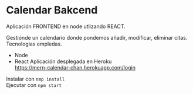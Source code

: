 
# Calendar Bakcend
Aplicación FRONTEND en node utlizando REACT.  

Gestiónde un calendario donde pondemos añadir, modificar, eliminar citas.  
Tecnologias empledas.

* Node
* React
Aplicación desplegada en Heroku  
https://mern-calendar-chan.herokuapp.com/login

Instalar con `nmp install`  
Ejecutar con `npm start`
